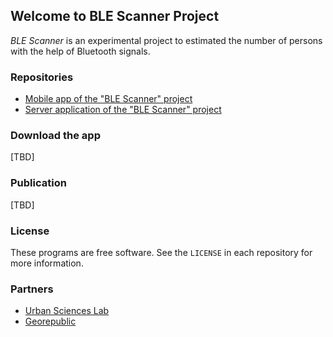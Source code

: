 ## Welcome to BLE Scanner Project

_BLE Scanner_ is an experimental project to estimated the number of persons with the help of Bluetooth signals.

### Repositories

- [Mobile app of the "BLE Scanner" project](https://github.com/ursci/blescanner-server)
- [Server application of the "BLE Scanner" project](https://github.com/ursci/blescanner-app)

### Download the app

[TBD]

### Publication

[TBD]

### License

These programs are free software. See the `LICENSE` in each repository for more information.

### Partners

- [Urban Sciences Lab](https://urbansciences.jp/)
- [Georepublic](https://georepublic.info)
